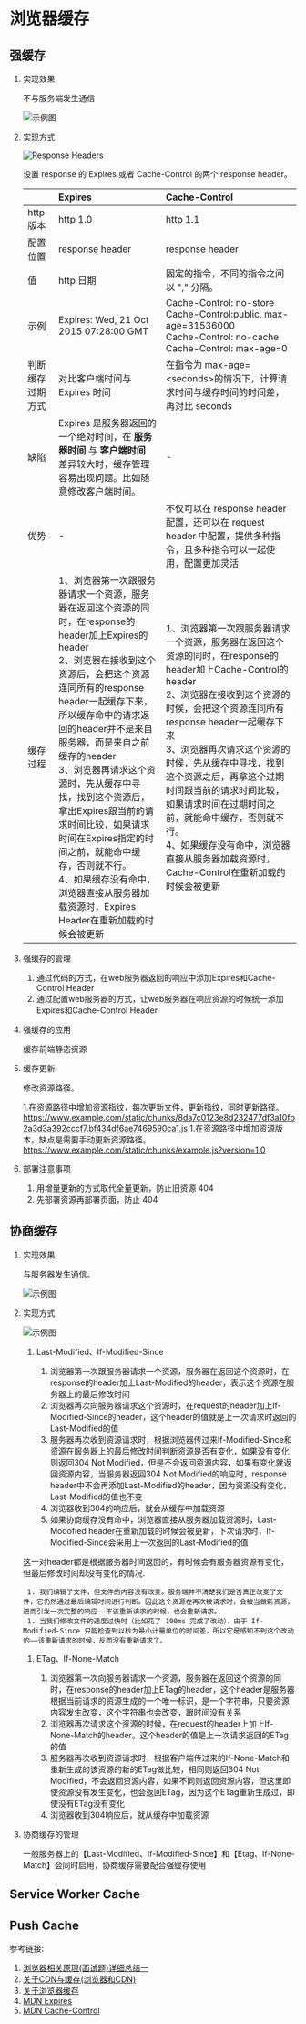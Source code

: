 # 浏览器缓存

## 强缓存

1. 实现效果

    不与服务端发生通信
    
    ![示例图](assets/WeChat205821d3495d58957a1fbe60a04c2a34.png)

1. 实现方式
    
    ![Response Headers](assets/WeChat165d3c0c882a0fc30c98771c0477709b.png)
    
    设置 response 的 Expires 或者 Cache-Control 的两个 response header。  
      
    ||Expires|Cache-Control|
    |:---|:---|:---|
    |http 版本| http 1.0| http 1.1|
    |配置位置| response header| response header|
    |值| http 日期| 固定的指令，不同的指令之间以 "," 分隔。|
    |示例| Expires: Wed, 21 Oct 2015 07:28:00 GMT| Cache-Control: no-store<br/>Cache-Control:public, max-age=31536000<br/>Cache-Control: no-cache<br/>Cache-Control: max-age=0|
    |判断缓存过期方式| 对比客户端时间与 Expires 时间| 在指令为 max-age=\<seconds\>的情况下，计算请求时间与缓存时间的时间差，再对比 seconds|
    |缺陷|Expires 是服务器返回的一个绝对时间，在 **服务器时间** 与 **客户端时间** 差异较大时，缓存管理容易出现问题。比如随意修改客户端时间。|-|
    |优势|-| 不仅可以在 response header 配置，还可以在 request header 中配置，提供多种指令，且多种指令可以一起使用，配置更加灵活|
    |缓存过程|1、浏览器第一次跟服务器请求一个资源，服务器在返回这个资源的同时，在response的header加上Expires的header<br/>2、浏览器在接收到这个资源后，会把这个资源连同所有的response header一起缓存下来，所以缓存命中的请求返回的header并不是来自服务器，而是来自之前缓存的header<br/>3、浏览器再请求这个资源时，先从缓存中寻找，找到这个资源后，拿出Expires跟当前的请求时间比较，如果请求时间在Expires指定的时间之前，就能命中缓存，否则就不行。<br/>4、如果缓存没有命中，浏览器直接从服务器加载资源时，Expires Header在重新加载的时候会被更新|1、浏览器第一次跟服务器请求一个资源，服务器在返回这个资源的同时，在response的header加上Cache-Control的header<br/>2、浏览器在接收到这个资源的时候，会把这个资源连同所有response header一起缓存下来<br/>3、浏览器再次请求这个资源的时候，先从缓存中寻找，找到这个资源之后，再拿这个过期时间跟当前的请求时间比较，如果请求时间在过期时间之前，就能命中缓存，否则就不行。<br/>4、如果缓存没有命中，浏览器直接从服务器加载资源时，Cache-Control在重新加载的时候会被更新|
    
1. 强缓存的管理

    1. 通过代码的方式，在web服务器返回的响应中添加Expires和Cache-Control Header
    1. 通过配置web服务器的方式，让web服务器在响应资源的时候统一添加Expires和Cache-Control Header
    
1. 强缓存的应用
    
    缓存前端静态资源
    
1. 缓存更新

   修改资源路径。
   
   1.在资源路径中增加资源指纹，每次更新文件，更新指纹，同时更新路径。
       https://www.example.com/static/chunks/8da7c0123e8d232477df3a10fb2a3d3a392cccf7.bf434df6ae7469590ca1.js
   1.在资源路径中增加资源版本。缺点是需要手动更新资源路径。
       https://www.example.com/static/chunks/example.js?version=1.0
       
1. 部署注意事项
    
    1. 用增量更新的方式取代全量更新，防止旧资源 404
    1. 先部署资源再部署页面，防止 404
    
## 协商缓存

1. 实现效果

    与服务器发生通信。
    
    ![示例图](assets/WeChatc1b393ebf9bbee6947c707eb222c77e1.png)
    
1. 实现方式
    
    ![示例图](assets/WeChat00e88d2b94ce35540a45548d0661f0e0.png)
    
    1. Last-Modified、If-Modified-Since
        
        1. 浏览器第一次跟服务器请求一个资源，服务器在返回这个资源时，在response的header加上Last-Modified的header，表示这个资源在服务器上的最后修改时间
        2. 浏览器再次向服务器请求这个资源时，在request的header加上If-Modified-Since的header，这个header的值就是上一次请求时返回的Last-Modified的值
        3. 服务器再次收到资源请求时，根据浏览器传过来If-Modified-Since和资源在服务器上的最后修改时间判断资源是否有变化，如果没有变化则返回304 Not Modified，但是不会返回资源内容，如果有变化就返回资源内容，当服务器返回304 Not Modified的响应时，response header中不会再添加Last-Modified的header，因为资源没有变化，Last-Modified的值也不变
        4. 浏览器收到304的响应后，就会从缓存中加载资源
        5. 如果协商缓存没有命中，浏览器直接从服务器加载资源时，Last-Modofied header在重新加载的时候会被更新，下次请求时，If-Modified-Since会采用上一次返回的Last-Modified的值
        
    这一对header都是根据服务器时间返回的，有时候会有服务器资源有变化，但最后修改时间却没有变化的情况.
    
        1. 我们编辑了文件，但文件的内容没有改变。服务端并不清楚我们是否真正改变了文件，它仍然通过最后编辑时间进行判断。因此这个资源在再次被请求时，会被当做新资源，进而引发一次完整的响应——不该重新请求的时候，也会重新请求。
        1. 当我们修改文件的速度过快时（比如花了 100ms 完成了改动），由于 If-Modified-Since 只能检查到以秒为最小计量单位的时间差，所以它是感知不到这个改动的——该重新请求的时候，反而没有重新请求了。
    
    1. ETag、If-None-Match
    
        1. 浏览器第一次向服务器请求一个资源，服务器在返回这个资源的同时，在response的header加上ETag的header，这个header是服务器根据当前请求的资源生成的一个唯一标识，是一个字符串，只要资源内容发生改变，这个字符串也会改变，跟时间没有关系
        2. 浏览器再次请求这个资源的时候，在request的header上加上If-None-Match的header。这个header的值是上一次请求返回的ETag的值
        3. 服务器再次收到资源请求时，根据客户端传过来的If-None-Match和重新生成的该资源的新的ETag做比较，相同则返回304 Not Modified，不会返回资源内容，如果不同则返回资源内容，但这里即使资源没有发生变化，也会返回ETag，因为这个ETag重新生成过，即使没有ETag没有变化
        4. 浏览器收到304响应后，就从缓存中加载资源
        
1. 协商缓存的管理
    
    一般服务器上的【Last-Modified、If-Modified-Since】和【Etag、If-None-Match】会同时启用，协商缓存需要配合强缓存使用
    
## Service Worker Cache

## Push Cache

参考链接:
1. [浏览器相关原理(面试题)详细总结一](https://juejin.cn/post/6844903962216824839#heading-8)
1. [关于CDN与缓存(浏览器和CDN)](https://www.cnblogs.com/wuguanglin/p/BrowerCache.html)
1. [关于浏览器缓存](https://www.cnblogs.com/blogbyhuer/p/9335257.html)
1. [MDN Expires](https://developer.mozilla.org/zh-CN/docs/Web/HTTP/Headers/Expires)
1. [MDN Cache-Control](https://developer.mozilla.org/zh-CN/docs/Web/HTTP/Headers/Cache-Control)
